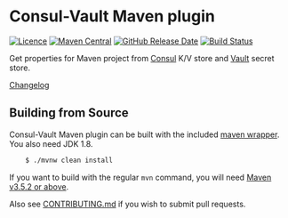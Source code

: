 # Consul-Vault Maven plugin

[![Licence](https://img.shields.io/github/license/fedyafed/consul-vault-maven-plugin.svg)](https://github.com/fedyafed/consul-vault-maven-plugin/blob/master/LICENSE)
[![Maven Central](https://maven-badges.herokuapp.com/maven-central/com.github.fedyafed/consul-vault-maven-plugin/badge.svg?style=flat)](http://search.maven.org/#search%7Cga%7C1%7Cg%3A%22com.github.fedyafed%22%20AND%20a%3A%22consul-vault-maven-plugin%22)
[![GitHub Release Date](https://img.shields.io/github/release-date/fedyafed/consul-vault-maven-plugin.svg)](https://github.com/fedyafed/consul-vault-maven-plugin/releases)
[![Build Status](https://travis-ci.org/fedyafed/consul-vault-maven-plugin.svg?branch=master)](https://travis-ci.org/fedyafed/consul-vault-maven-plugin)

Get properties for Maven project from [Consul](https://www.consul.io/) K/V store and 
[Vault](https://www.vaultproject.io/) secret store.

[Changelog](CHANGELOG.md)

## Building from Source
Consul-Vault Maven plugin can be built with the included
[maven wrapper](https://github.com/takari/maven-wrapper). You also need JDK 1.8.

```bash
	$ ./mvnw clean install
```

If you want to build with the regular `mvn` command, you will need
[Maven v3.5.2 or above](https://maven.apache.org/run-maven/index.html).


Also see [CONTRIBUTING.md](.github/CONTRIBUTING.md) if you wish to submit pull requests.

